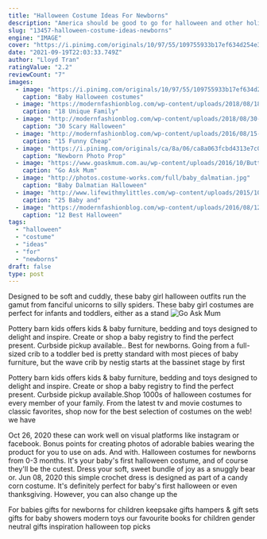 ```yaml
---
title: "Halloween Costume Ideas For Newborns"
description: "America should be good to go for halloween and other holidays, fauci says.  Dont get stuck without a costume this year! these 19 picks will make it"
slug: "13457-halloween-costume-ideas-newborns"
engine: "IMAGE"
cover: "https://i.pinimg.com/originals/10/97/55/109755933b17ef634d254e3f51ab233a.jpg"
date: "2021-09-19T22:03:33.749Z"
author: "Lloyd Tran"
ratingValue: "2.2"
reviewCount: "7"
images:
  - image: "https://i.pinimg.com/originals/10/97/55/109755933b17ef634d254e3f51ab233a.jpg"
    caption: "Baby Halloween costumes"
  - image: "https://modernfashionblog.com/wp-content/uploads/2018/08/18-Unique-Family-Halloween-Costume-Ideas-2018-13.jpg"
    caption: "18 Unique Family"
  - image: "http://modernfashionblog.com/wp-content/uploads/2018/08/30-Scary-Halloween-Costumes-Outfit-Ideas-2018-17.jpg"
    caption: "30 Scary Halloween"
  - image: "http://modernfashionblog.com/wp-content/uploads/2016/08/15-Funny-Cheap-Easy-Homemade-Halloween-Costumes-2016-14.jpg"
    caption: "15 Funny Cheap"
  - image: "https://i.pinimg.com/originals/ca/8a/06/ca8a063fcbd4313e7c05e9c3cf648e52.jpg"
    caption: "Newborn Photo Prop"
  - image: "https://www.goaskmum.com.au/wp-content/uploads/2016/10/Butterfly-baby.jpg"
    caption: "Go Ask Mum"
  - image: "http://photos.costume-works.com/full/baby_dalmatian.jpg"
    caption: "Baby Dalmatian Halloween"
  - image: "http://www.lifewithmylittles.com/wp-content/uploads/2015/10/baby-and-toddler-halloween-costumes-for-siblings.jpg"
    caption: "25 Baby and"
  - image: "https://modernfashionblog.com/wp-content/uploads/2016/08/12-Best-Halloween-Costumes-For-Couples-2016-9.jpg"
    caption: "12 Best Halloween"
tags:
  - "halloween"
  - "costume"
  - "ideas"
  - "for"
  - "newborns"
draft: false
type: post
---
```


Designed to be soft and cuddly, these baby girl halloween outfits run the gamut from fanciful unicorns to silly spiders. These baby girl costumes are perfect for infants and toddlers, either as a stand
![Go Ask Mum](https://www.goaskmum.com.au/wp-content/uploads/2016/10/Butterfly-baby.jpg "Go Ask Mum")

Pottery barn kids offers kids &amp; baby furniture, bedding and toys designed to delight and inspire. Create or shop a baby registry to find the perfect present. Curbside pickup available.. Best for newborns. Going from a full-sized crib to a toddler bed is pretty standard with most pieces of baby furniture, but the wave crib by nestig starts at the bassinet stage by first
<!--inArticleAds-->

<!--galleryOne-->

Pottery barn kids offers kids & baby furniture, bedding and toys designed to delight and inspire. Create or shop a baby registry to find the perfect present. Curbside pickup available.Shop 1000s of halloween costumes for every member of your family. From the latest tv and movie costumes to classic favorites, shop now for the best selection of costumes on the web! we have
<!--inArticleAds-->

<!--galleryTwo-->

Oct 26, 2020 these can work well on visual platforms like instagram or facebook. Bonus points for creating photos of adorable babies wearing the product for you to use on ads. And with. Halloween costumes for newborns from 0-3 months. It's your baby's first halloween costume, and of course they'll be the cutest. Dress your soft, sweet bundle of joy as a snuggly bear or. Jun 08, 2020 this simple crochet dress is designed as part of a candy corn costume. It's definitely perfect for baby's first halloween or even thanksgiving. However, you can also change up the
<!--galleryThree-->

For babies gifts for newborns for children keepsake gifts hampers & gift sets gifts for baby showers modern toys our favourite books for children gender neutral gifts inspiration halloween top picks